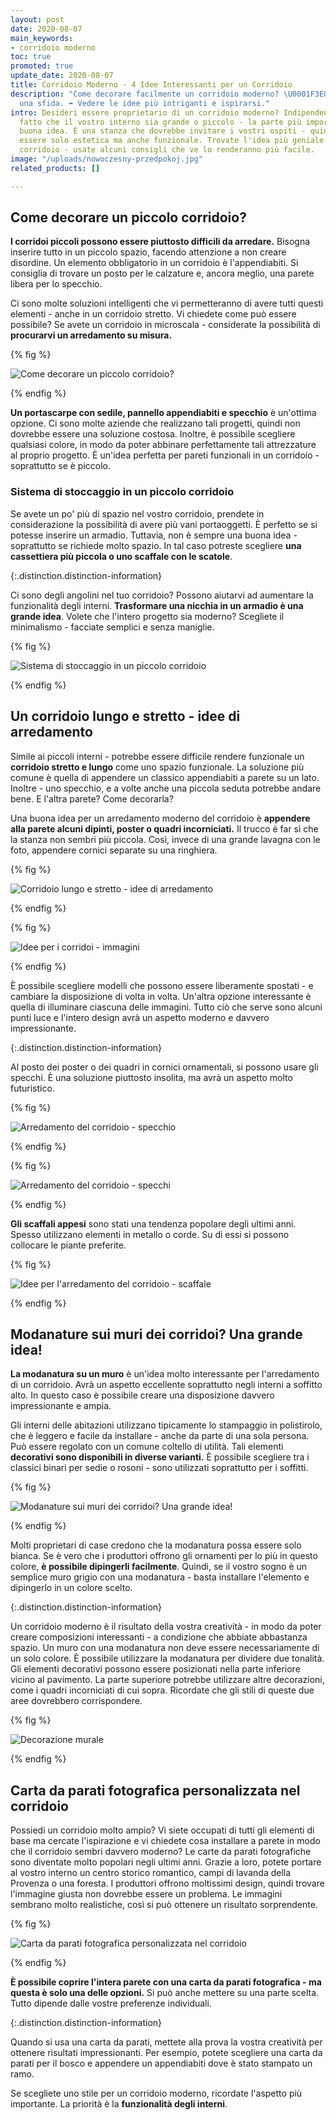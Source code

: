 ```yaml
---
layout: post
date: 2020-08-07
main_keywords:
- corridoio moderno
toc: true
promoted: true
update_date: 2020-08-07
title: Corridoio Moderno - 4 Idee Interessanti per un Corridoio
description: "Come decorare facilmente un corridoio moderno? \U0001F3E0 Non deve essere
  una sfida. ➡️ Vedere le idee più intriganti e ispirarsi."
intro: Desideri essere proprietario di un corridoio moderno? Indipendentemente dal
  fatto che il vostro interno sia grande o piccolo - la parte più importante è una
  buona idea. È una stanza che dovrebbe invitare i vostri ospiti - quindi non dovrebbe
  essere solo estetica ma anche funzionale. Trovate l'idea più geniale per il vostro
  corridoio - usate alcuni consigli che ve lo renderanno più facile.
image: "/uploads/nowoczesny-przedpokoj.jpg"
related_products: []

---
```

## Come decorare un piccolo corridoio?

**I corridoi piccoli possono essere piuttosto difficili da arredare.** Bisogna inserire tutto in un piccolo spazio, facendo attenzione a non creare disordine. Un elemento obbligatorio in un corridoio è l'appendiabiti. Si consiglia di trovare un posto per le calzature e, ancora meglio, una parete libera per lo specchio.

Ci sono molte soluzioni intelligenti che vi permetteranno di avere tutti questi elementi - anche in un corridoio stretto. Vi chiedete come può essere possibile? Se avete un corridoio in microscala - considerate la possibilità di **procurarvi un arredamento su misura.**

{% fig %}

![Come decorare un piccolo corridoio?](/uploads/maly-przedpokoj.jpg "Come decorare un piccolo corridoio?")

{% endfig %}

**Un portascarpe con sedile, pannello appendiabiti e specchio** è un'ottima opzione. Ci sono molte aziende che realizzano tali progetti, quindi non dovrebbe essere una soluzione costosa. Inoltre, è possibile scegliere qualsiasi colore, in modo da poter abbinare perfettamente tali attrezzature al proprio progetto. È un'idea perfetta per pareti funzionali in un corridoio - soprattutto se è piccolo.

### Sistema di stoccaggio in un piccolo corridoio

Se avete un po' più di spazio nel vostro corridoio, prendete in considerazione la possibilità di avere più vani portaoggetti. È perfetto se si potesse inserire un armadio. Tuttavia, non è sempre una buona idea - soprattutto se richiede molto spazio. In tal caso potreste scegliere **una cassettiera più piccola o uno scaffale con le scatole**.

{:.distinction.distinction-information}

Ci sono degli angolini nel tuo corridoio? Possono aiutarvi ad aumentare la funzionalità degli interni. **Trasformare una nicchia in un armadio è una grande idea**. Volete che l'intero progetto sia moderno? Scegliete il minimalismo - facciate semplici e senza maniglie.

{% fig %}

![Sistema di stoccaggio in un piccolo corridoio](/uploads/duzy-bialy-nowoczesny-przedpokoj.jpg "Sistema di stoccaggio in un piccolo corridoio")

{% endfig %}

## Un corridoio lungo e stretto - idee di arredamento

Simile ai piccoli interni - potrebbe essere difficile rendere funzionale un **corridoio stretto e lungo** come uno spazio funzionale. La soluzione più comune è quella di appendere un classico appendiabiti a parete su un lato. Inoltre - uno specchio, e a volte anche una piccola seduta potrebbe andare bene. E l'altra parete? Come decorarla?

Una buona idea per un arredamento moderno del corridoio è **appendere alla parete alcuni dipinti, poster o quadri incorniciati.** Il trucco è far sì che la stanza non sembri più piccola. Così, invece di una grande lavagna con le foto, appendere cornici separate su una ringhiera.

{% fig %}

![Corridoio lungo e stretto - idee di arredamento](/uploads/obrazy-na-scianie.jpg "Corridoio lungo e stretto - idee di arredamento")

{% endfig %}

{% fig %}

![Idee per i corridoi - immagini](/uploads/nowoczesny-przedpokoj-obrazy.jpg "Idee per i corridoi - immagini")

{% endfig %}

È possibile scegliere modelli che possono essere liberamente spostati - e cambiare la disposizione di volta in volta. Un'altra opzione interessante è quella di illuminare ciascuna delle immagini. Tutto ciò che serve sono alcuni punti luce e l'intero design avrà un aspetto moderno e davvero impressionante.

{:.distinction.distinction-information}

Al posto dei poster o dei quadri in cornici ornamentali, si possono usare gli specchi. È una soluzione piuttosto insolita, ma avrà un aspetto molto futuristico.

{% fig %}

![Arredamento del corridoio - specchio](/uploads/lustra-na-scianie.jpg "Arredamento del corridoio - specchio")

{% endfig %}

{% fig %}

![Arredamento del corridoio - specchi](/uploads/rozne-lustra-na-scianie.jpg "Arredamento del corridoio - specchi")

{% endfig %}

**Gli scaffali appesi** sono stati una tendenza popolare degli ultimi anni. Spesso utilizzano elementi in metallo o corde. Su di essi si possono collocare le piante preferite.

{% fig %}

![Idee per l'arredamento del corridoio - scaffale](/uploads/polki-z-kwiatami-przedpokoj.jpg "Idee per l'arredamento del corridoio - scaffale")

{% endfig %}

## Modanature sui muri dei corridoi? Una grande idea!

**La modanatura su un muro** è un'idea molto interessante per l'arredamento di un corridoio. Avrà un aspetto eccellente soprattutto negli interni a soffitto alto. In questo caso è possibile creare una disposizione davvero impressionante e ampia.

Gli interni delle abitazioni utilizzano tipicamente lo stampaggio in polistirolo, che è leggero e facile da installare - anche da parte di una sola persona. Può essere regolato con un comune coltello di utilità. Tali elementi **decorativi sono disponibili in diverse varianti.** È possibile scegliere tra i classici binari per sedie o rosoni - sono utilizzati soprattutto per i soffitti.

{% fig %}

![Modanature sui muri dei corridoi? Una grande idea!](/uploads/sztukateria-na-scianie-korytarz.jpg "Modanature sui muri dei corridoi? Una grande idea!")

{% endfig %}

Molti proprietari di case credono che la modanatura possa essere solo bianca. Se è vero che i produttori offrono gli ornamenti per lo più in questo colore, **è possibile dipingerli facilmente**. Quindi, se il vostro sogno è un semplice muro grigio con una modanatura - basta installare l'elemento e dipingerlo in un colore scelto.

{:.distinction.distinction-information}

Un corridoio moderno è il risultato della vostra creatività - in modo da poter creare composizioni interessanti - a condizione che abbiate abbastanza spazio. Un muro con una modanatura non deve essere necessariamente di un solo colore. È possibile utilizzare la modanatura per dividere due tonalità. Gli elementi decorativi possono essere posizionati nella parte inferiore vicino al pavimento. La parte superiore potrebbe utilizzare altre decorazioni, come i quadri incorniciati di cui sopra. Ricordate che gli stili di queste due aree dovrebbero corrispondere.

{% fig %}

![Decorazione murale](/uploads/sztukateria-na-scianie-przedpokoj.jpg "Decorazione murale")

{% endfig %}

## Carta da parati fotografica personalizzata nel corridoio

Possiedi un corridoio molto ampio? Vi siete occupati di tutti gli elementi di base ma cercate l'ispirazione e vi chiedete cosa installare a parete in modo che il corridoio sembri davvero moderno? Le carte da parati fotografiche sono diventate molto popolari negli ultimi anni. Grazie a loro, potete portare al vostro interno un centro storico romantico, campi di lavanda della Provenza o una foresta. I produttori offrono moltissimi design, quindi trovare l'immagine giusta non dovrebbe essere un problema. Le immagini sembrano molto realistiche, così si può ottenere un risultato sorprendente.

{% fig %}

![Carta da parati fotografica personalizzata nel corridoio](/uploads/nowoczesny-przedpokoj-fototapeta.jpg "Carta da parati fotografica personalizzata nel corridoio")

{% endfig %}

**È possibile coprire l'intera parete con una carta da parati fotografica - ma questa è solo una delle opzioni.** Si può anche mettere su una parte scelta. Tutto dipende dalle vostre preferenze individuali.

{:.distinction.distinction-information}

Quando si usa una carta da parati, mettete alla prova la vostra creatività per ottenere risultati impressionanti. Per esempio, potete scegliere una carta da parati per il bosco e appendere un appendiabiti dove è stato stampato un ramo.

Se scegliete uno stile per un corridoio moderno, ricordate l'aspetto più importante. La priorità è la **funzionalità degli interni**.
